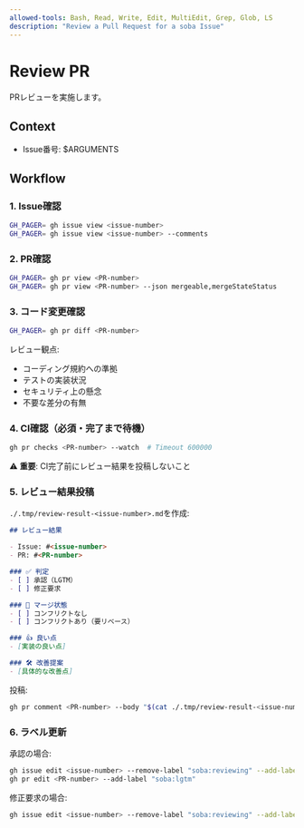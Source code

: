 ```yaml
---
allowed-tools: Bash, Read, Write, Edit, MultiEdit, Grep, Glob, LS
description: "Review a Pull Request for a soba Issue"
---
```


# Review PR

PRレビューを実施します。

## Context

- Issue番号: $ARGUMENTS

## Workflow

### 1. Issue確認

```bash
GH_PAGER= gh issue view <issue-number>
GH_PAGER= gh issue view <issue-number> --comments
```

### 2. PR確認

```bash
GH_PAGER= gh pr view <PR-number>
GH_PAGER= gh pr view <PR-number> --json mergeable,mergeStateStatus
```

### 3. コード変更確認

```bash
GH_PAGER= gh pr diff <PR-number>
```

レビュー観点:
- コーディング規約への準拠
- テストの実装状況
- セキュリティ上の懸念
- 不要な差分の有無

### 4. CI確認（必須・完了まで待機）

```bash
gh pr checks <PR-number> --watch  # Timeout 600000
```

⚠️ **重要**: CI完了前にレビュー結果を投稿しないこと

### 5. レビュー結果投稿

`./.tmp/review-result-<issue-number>.md`を作成:

```markdown
## レビュー結果

- Issue: #<issue-number>
- PR: #<PR-number>

### ✅ 判定
- [ ] 承認（LGTM）
- [ ] 修正要求

### 🔄 マージ状態
- [ ] コンフリクトなし
- [ ] コンフリクトあり（要リベース）

### 👍 良い点
- [実装の良い点]

### 🛠 改善提案
- [具体的な改善点]
```

投稿:
```bash
gh pr comment <PR-number> --body "$(cat ./.tmp/review-result-<issue-number>.md)"
```

### 6. ラベル更新

承認の場合:
```bash
gh issue edit <issue-number> --remove-label "soba:reviewing" --add-label "soba:done"
gh pr edit <PR-number> --add-label "soba:lgtm"
```

修正要求の場合:
```bash
gh issue edit <issue-number> --remove-label "soba:reviewing" --add-label "soba:requires-changes"
```
